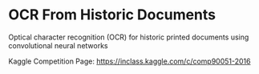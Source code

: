 # OCR From Historic Documents
Optical character recognition (OCR) for historic printed documents using convolutional neural networks

Kaggle Competition Page: https://inclass.kaggle.com/c/comp90051-2016
